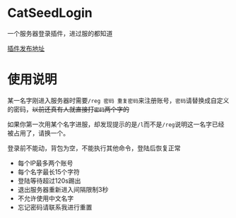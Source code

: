 # CatSeedLogin
一个服务器登录插件，进过服的都知道

[插件发布地址](https://github.com/CatSeed/CatSeedLogin)

# 使用说明
某一名字刚进入服务器时需要`/reg 密码 重复密码`来注册账号，`密码`请替换成自定义的密码，~~以前还真有人就直接打`密码`两个字的~~

如果你第一次用某个名字进服，却发现提示的是`/l`而不是`/reg`说明这一名字已经被占用了，请换一个。

登录前不能动，背包为空，不能执行其他命令，登陆后恢复正常

- 每个IP最多两个账号
- 每个名字最长15个字符
- 登陆等待超过120s踢出
- 退出服务器重新进入间隔限制3秒
- 不允许使用中文名字
- 忘记密码请联系我进行重置